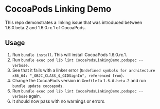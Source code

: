 # CocoaPods Linking Demo

This repo demonstrates a linking issue that was introduced between 1.6.0.beta.2 and 1.6.0.rc.1 of CocoaPods.

## Usage

1. Run `bundle install`. This will install CocoaPods 1.6.0.rc.1.
2. Run `bundle exec pod lib lint CocoaPodsLinkingDemo.podspec --verbose`.
3. See that it fails with a linker error (`Undefined symbols for architecture x86_64: "_OBJC_CLASS_$_GIDSignIn", referenced from`).
4. Change the CocoaPods version in `Gemfile` to `1.6.0.beta.2` and run `bundle update cocoapods`.
5. Run `bundle exec pod lib lint CocoaPodsLinkingDemo.podspec --verbose` again.
6. It should now pass with no warnings or errors.
